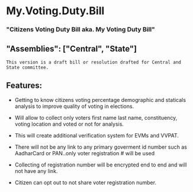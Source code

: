 # My.Voting.Duty.Bill

### "Citizens Voting Duty Bill aka. My Voting Duty Bill"
 
##  "Assemblies": ["Central", "State"]

``` This version is a draft bill or resolution drafted for Central and State committee. ```

##  Features:
  * Getting to know citizens voting percentage demographic and staticals analysis to improve quality of voting in elections.
  
  * Will allow to collect only voters first name last name, constituency, voting location and voted or not for analysis.
  
  * This will create additional verification system for EVMs and VVPAT.
  
  * There will not be any link to any primary goverment id number such as AadharCard or PAN..only voter registration # will be used
  
  * Collecting of registration number will be encrypted end to end and will not have any link.
  
  * Citizen can opt out to not share voter registration number.
    

